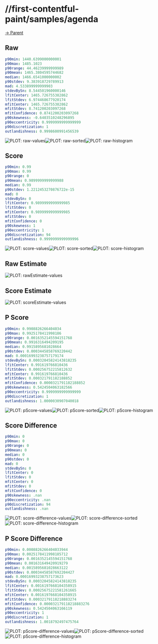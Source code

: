 
# //first-contentful-paint/samples/agenda

[→ Parent](../..)


## Raw


```yaml
p90min: 1440.6399000000001
p90max: 1485.1023
p90range: 44.46239999999989
p90mean: 1465.3804595744682
median: 1466.6541000000002
p90stdev: 9.383918729789913
mad: 4.533899999999903
stdevBySn: 8.544501960000146
lfitCenter: 1465.726755382862
lfitStdev: 6.974468677920174
mfitCenter: 1465.726755382862
mfitStdev: 8.741200203097268
mfitConfidence: 0.8741200203097268
p90skewness: -0.6403510248296895
p90eccentricity: 0.9999999999999999
p90discretization: 1
outlandishness: 0.9998600991456539

```

![PLOT: raw-values](./raw/values.svg)![PLOT: raw-sorted](./raw/sorted.svg)![PLOT: raw-histogram](./raw/histogram.svg)
## Score


```yaml
p90min: 0.99
p90max: 0.99
p90range: 0
p90mean: 0.9899999999999988
median: 0.99
p90stdev: 1.2212453270876722e-15
mad: 0
stdevBySn: 0
lfitCenter: 0.9899999999999985
lfitStdev: 0
mfitCenter: 0.9899999999999985
mfitStdev: 0
mfitConfidence: 0
p90skewness: 1
p90eccentricity: 1
p90discretization: 94
outlandishness: 0.9999999999999996

```

![PLOT: score-values](./score/values.svg)![PLOT: score-sorted](./score/sorted.svg)![PLOT: score-histogram](./score/histogram.svg)
## Raw Estimate

![PLOT: rawEstimate-values](./rawEstimate/values.svg)
## Score Estimate

![PLOT: scoreEstimate-values](./scoreEstimate/values.svg)
## P Score


```yaml
p90min: 0.9908826266404034
p90max: 0.9925178411998186
p90range: 0.0016352145594151768
p90mean: 0.9916316494209195
median: 0.9915895681028664
p90stdev: 0.0003445858769220442
mad: 0.00016993238757179174
stdevBySn: 0.00032045824143818235
lfitCenter: 0.991619766810436
lfitStdev: 0.000256752215812632
mfitCenter: 0.991619766810436
mfitStdev: 0.000321791182188852
mfitConfidence: 0.0000321791182188852
p90skewness: 0.5424504063182566
p90eccentricity: 0.9999999999999999
p90discretization: 1
outlandishness: 1.0000030907040018

```

![PLOT: pScore-values](./pScore/values.svg)![PLOT: pScore-sorted](./pScore/sorted.svg)![PLOT: pScore-histogram](./pScore/histogram.svg)
## Score Difference


```yaml
p90min: 0
p90max: 0
p90range: 0
p90mean: 0
median: 0
p90stdev: 0
mad: 0
stdevBySn: 0
lfitCenter: 0
lfitStdev: 0
mfitCenter: 0
mfitStdev: 0
mfitConfidence: 0
p90skewness: .nan
p90eccentricity: .nan
p90discretization: 94
outlandishness: .nan

```

![PLOT: score-difference-values](./score-difference/values.svg)![PLOT: score-difference-sorted](./score-difference/sorted.svg)![PLOT: score-difference-histogram](./score-difference/histogram.svg)
## P Score Difference


```yaml
p90min: 0.0008826266404033944
p90max: 0.0025178411998185712
p90range: 0.0016352145594151768
p90mean: 0.001631649420919279
median: 0.0015895681028663122
p90stdev: 0.00034458587692204427
mad: 0.00016993238757173623
stdevBySn: 0.00032045824143818235
lfitCenter: 0.0016197668104358915
lfitStdev: 0.00025675221581261665
mfitCenter: 0.0016197668104358915
mfitStdev: 0.00032179118218883274
mfitConfidence: 0.000032179118218883276
p90skewness: 0.5424504063166119
p90eccentricity: 1
p90discretization: 1
outlandishness: 1.0018792497475764

```

![PLOT: pScore-difference-values](./pScore-difference/values.svg)![PLOT: pScore-difference-sorted](./pScore-difference/sorted.svg)![PLOT: pScore-difference-histogram](./pScore-difference/histogram.svg)
